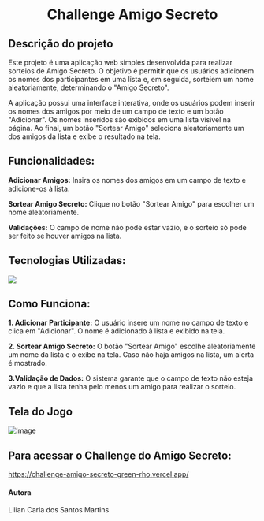 <h1 align="center"> Challenge Amigo Secreto
 </h1> 

 ## Descrição do projeto ##
 
Este projeto é uma aplicação web simples desenvolvida para realizar sorteios de Amigo Secreto. O objetivo é permitir que os usuários adicionem os nomes dos participantes em uma lista e, em seguida, sorteiem um nome aleatoriamente, determinando o "Amigo Secreto".

A aplicação possui uma interface interativa, onde os usuários podem inserir os nomes dos amigos por meio de um campo de texto e um botão "Adicionar". Os nomes inseridos são exibidos em uma lista visível na página. Ao final, um botão "Sortear Amigo" seleciona aleatoriamente um dos amigos da lista e exibe o resultado na tela.

## Funcionalidades:

__Adicionar Amigos:__ Insira os nomes dos amigos em um campo de texto e adicione-os à lista.

__Sortear Amigo Secreto:__ Clique no botão "Sortear Amigo" para escolher um nome aleatoriamente.

__Validações:__ O campo de nome não pode estar vazio, e o sorteio só pode ser feito se houver amigos na lista.

## Tecnologias Utilizadas:
<img src = "assets/ícones-js-css-html.png">


## Como Funciona:

 __1. Adicionar Participante:__ O usuário insere um nome no campo de texto e clica em "Adicionar". O nome é adicionado à lista e exibido na tela.
 
__2. Sortear Amigo Secreto:__ O botão "Sortear Amigo" escolhe aleatoriamente um nome da lista e o exibe na tela. Caso não haja amigos na lista, um alerta é mostrado.

__3.Validação de Dados:__ O sistema garante que o campo de texto não esteja vazio e que a lista tenha pelo menos um amigo para realizar o sorteio.

## Tela do Jogo

![image](https://github.com/user-attachments/assets/db26007f-acbe-4779-b5bc-9ac13cca5d30)

## Para acessar o Challenge do Amigo Secreto:

https://challenge-amigo-secreto-green-rho.vercel.app/


#### Autora 

Lilian Carla dos Santos Martins 
